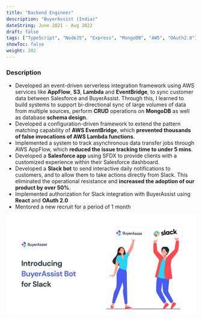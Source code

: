 ```yaml
---
title: "Backend Engineer"
description: "BuyerAssist (India)"
dateString: June 2021 - Aug 2022
draft: false
tags: ["TypeScript", "NodeJS", "Express", "MongoDB", "AWS", "OAuth2.0"]
showToc: false
weight: 302
--- 
```


### Description

- Developed an event-driven serverless integration framework using AWS services like **AppFlow**, **S3**, **Lambda** and **EventBridge**, to sync customer data between Salesforce and BuyerAssist. Through this, I learned to build systems to support bi-directional sync of large volumes of data from multiple sources, perform **CRUD** operations on **MongoDB** as well as database **schema design**.
- Developed a configuration-driven framework to extend the pattern matching capability of **AWS EventBridge**, which **prevented thousands of false invocations of AWS Lambda functions**.
- Implemented a system to track asynchronous data transfer jobs through AWS AppFlow, which **reduced the issue tracking time to under 5 mins**.
- Developed a **Salesforce app** using SFDX to provide clients with a customized experience within their Salesforce dashboard.
- Developed a **Slack bot** to send interactive daily notifications to customers, and to allow them to take actions directly from Slack. This eliminated the operational resistance and **increased the adoption of our product by over 50%**.
- Implemented authorization for Slack integration with BuyerAssist using **React** and **OAuth 2.0**
- Mentored a new recruit for a period of 1 month

![](/experience/buyerassist/img1.jpeg#center)